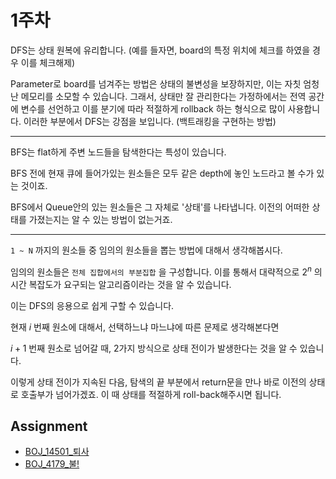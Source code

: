 # 1주차

DFS는 상태 원복에 유리합니다. (예를 들자면, board의 특정 위치에 체크를 하였을 경우 이를 체크해제)

Parameter로 board를 넘겨주는 방법은 상태의 불변성을 보장하지만, 이는 자칫 엄청난 메모리를 소모할 수 있습니다. 그래서, 상태만 잘 관리한다는 가정하에서는 전역 공간에 변수를 선언하고 이를 분기에 따라 적절하게 rollback 하는 형식으로 많이 사용합니다. 이러한 부분에서 DFS는 강점을 보입니다. (백트래킹을 구현하는 방법)

---

BFS는 flat하게 주변 노드들을 탐색한다는 특성이 있습니다.

BFS 전에 현재 큐에 들어가있는 원소들은 모두 같은 depth에 놓인 노드라고 볼 수가 있는 것이죠.

BFS에서 Queue안의 있는 원소들은 그 자체로 '상태'를 나타냅니다. 이전의 어떠한 상태를 가졌는지는 알 수 있는 방법이 없는거죠.

---

`1 ~ N` 까지의 원소들 중 임의의 원소들을 뽑는 방법에 대해서 생각해봅시다.

임의의 원소들은 `전체 집합에서의 부분집합` 을 구성합니다. 이를 통해서 대략적으로 $2^n$ 의 시간 복잡도가 요구되는 알고리즘이라는 것을 알 수 있습니다. 

이는 DFS의 응용으로 쉽게 구할 수 있습니다.

현재 $i$ 번째 원소에 대해서, 선택하느냐 마느냐에 따른 문제로 생각해본다면

$i+1$ 번째 원소로 넘어갈 때, 2가지 방식으로 상태 전이가 발생한다는 것을 알 수 있습니다.

이렇게 상태 전이가 지속된 다음, 탐색의 끝 부분에서 return문을 만나 바로 이전의 상태로 호출부가 넘어가겠죠. 이 때 상태를 적절하게 roll-back해주시면 됩니다.  



## Assignment

* [BOJ_14501_퇴사](https://www.acmicpc.net/problem/14501)
* [BOJ_4179_불!](https://www.acmicpc.net/problem/4179)





